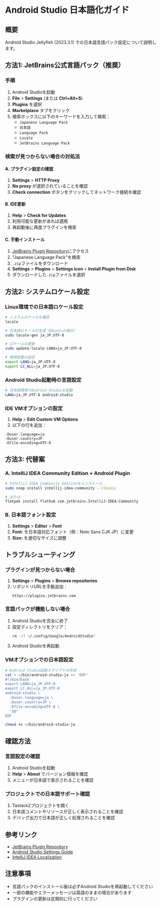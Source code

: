 # Android Studio 日本語化ガイド

## 概要
Android Studio Jellyfish (2023.3.1) での日本語言語パック設定について説明します。

## 方法1: JetBrains公式言語パック（推奨）

### 手順
1. Android Studioを起動
2. **File** > **Settings** (または **Ctrl+Alt+S**)
3. **Plugins** を選択
4. **Marketplace** タブをクリック
5. 検索ボックスに以下のキーワードを入力して検索：
   - `Japanese Language Pack`
   - `日本語`
   - `Language Pack`
   - `Locale`
   - `JetBrains Language Pack`

### 検索が見つからない場合の対処法

#### A. プラグイン設定の確認
1. **Settings** > **HTTP Proxy**
2. **No proxy** が選択されていることを確認
3. **Check connection** ボタンをクリックしてネットワーク接続を確認

#### B. IDE更新
1. **Help** > **Check for Updates**
2. 利用可能な更新があれば適用
3. 再起動後に再度プラグインを検索

#### C. 手動インストール
1. [JetBrains Plugin Repository](https://plugins.jetbrains.com/)にアクセス
2. "Japanese Language Pack"を検索
3. `.zip`ファイルをダウンロード
4. **Settings** > **Plugins** > **Settings icon** > **Install Plugin from Disk**
5. ダウンロードした`.zip`ファイルを選択

## 方法2: システムロケール設定

### Linux環境での日本語ロケール設定
```bash
# システムロケールを確認
locale

# 日本語ロケールの生成（Ubuntuの場合）
sudo locale-gen ja_JP.UTF-8

# ロケールの更新
sudo update-locale LANG=ja_JP.UTF-8

# 環境変数の設定
export LANG=ja_JP.UTF-8
export LC_ALL=ja_JP.UTF-8
```

### Android Studio起動時の言語設定
```bash
# 日本語環境でAndroid Studioを起動
LANG=ja_JP.UTF-8 android-studio
```

### IDE VMオプションの設定
1. **Help** > **Edit Custom VM Options**
2. 以下の行を追加：
```
-Duser.language=ja
-Duser.country=JP
-Dfile.encoding=UTF-8
```

## 方法3: 代替案

### A. IntelliJ IDEA Community Edition + Android Plugin
```bash
# IntelliJ IDEA Community Editionをインストール
sudo snap install intellij-idea-community --classic

# または
flatpak install flathub com.jetbrains.IntelliJ-IDEA-Community
```

### B. 日本語フォント設定
1. **Settings** > **Editor** > **Font**
2. **Font:** を日本語対応フォント（例：Noto Sans CJK JP）に変更
3. **Size:** を適切なサイズに調整

## トラブルシューティング

### プラグインが見つからない場合
1. **Settings** > **Plugins** > **Browse repositories**
2. リポジトリURLを手動追加：
   ```
   https://plugins.jetbrains.com
   ```

### 言語パックが機能しない場合
1. Android Studioを完全に終了
2. 設定ディレクトリをクリア：
   ```bash
   rm -rf ~/.config/Google/AndroidStudio*
   ```
3. Android Studioを再起動

### VMオプションでの日本語設定
```bash
# Android Studio起動スクリプトの作成
cat > ~/bin/android-studio-ja << 'EOF'
#!/bin/bash
export LANG=ja_JP.UTF-8
export LC_ALL=ja_JP.UTF-8
android-studio \
  -Duser.language=ja \
  -Duser.country=JP \
  -Dfile.encoding=UTF-8 \
  "$@"
EOF

chmod +x ~/bin/android-studio-ja
```

## 確認方法

### 言語設定の確認
1. Android Studioを起動
2. **Help** > **About** でバージョン情報を確認
3. メニューが日本語で表示されることを確認

### プロジェクトでの日本語サポート確認
1. Tastack2プロジェクトを開く
2. 日本語コメントやリソースが正しく表示されることを確認
3. デバッグ出力で日本語が正しく処理されることを確認

## 参考リンク
- [JetBrains Plugin Repository](https://plugins.jetbrains.com/)
- [Android Studio Settings Guide](https://developer.android.com/studio/intro/studio-config)
- [IntelliJ IDEA Localization](https://www.jetbrains.com/help/idea/supported-languages.html)

## 注意事項
- 言語パックのインストール後は必ずAndroid Studioを再起動してください
- 一部の機能やエラーメッセージは英語のままの場合があります
- プラグインの更新は定期的に行ってください
